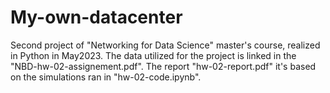 # My-own-datacenter
Second project of "Networking for Data Science"  master's course, realized in Python in May2023.
The data utilized for the project is linked in the "NBD-hw-02-assignement.pdf".
The report "hw-02-report.pdf" it's based on the simulations ran in "hw-02-code.ipynb".
